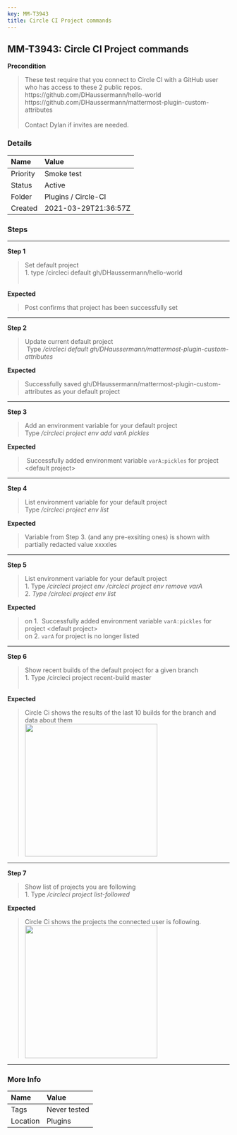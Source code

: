 ```yaml
---
key: MM-T3943
title: Circle CI Project commands
---
```


## MM-T3943: Circle CI Project commands

**Precondition**

> <article>These test require that you connect to Circle CI with a GitHub user who has access to these 2 public repos.<br>https://github.com/DHaussermann/hello-world<br>https://github.com/DHaussermann/mattermost-plugin-custom-attributes<br><br>Contact Dylan if invites are needed.</article>

### Details

| Name     | Value                |
| :------- | :------------------- |
| Priority | Smoke test           |
| Status   | Active               |
| Folder   | Plugins / Circle-CI  |
| Created  | 2021-03-29T21:36:57Z |

### Steps

<hr/>

**Step 1**

> <article>Set default project<br>1. type /circleci default gh/DHaussermann/hello-world&nbsp;<br><br></article>

**Expected**

> <article>Post confirms that project has been successfully set</article>

<hr/>

**Step 2**

> <article>Update current default project<br>&nbsp;Type <em>/circleci default gh/DHaussermann/mattermost-plugin-custom-attributes</em></article>

**Expected**

> <article>Successfully saved gh/DHaussermann/mattermost-plugin-custom-attributes as your default project</article>

<hr/>

**Step 3**

> <article>Add an environment variable for your default project<br>Type <em>/circleci project env add varA pickles</em></article>

**Expected**

> <article>&nbsp;Successfully added environment variable&nbsp;<code>varA:pickles</code> for project &lt;default project&gt;</article>

<hr/>

**Step 4**

> <article>List environment variable for your default project<br>Type <em>/circleci project env list&nbsp;</em></article>

**Expected**

> <article>Variable from Step 3. (and any pre-exsiting ones) is shown with partially redacted value xxxxles</article>

<hr/>

**Step 5**

> <article>List environment variable for your default project<br>1. Type <em>/circleci project env /circleci project env remove varA</em><br>2<em>.&nbsp;Type <em>/circleci project env list&nbsp;</em></em></article>

**Expected**

> <article>on 1. &nbsp;Successfully added environment variable <code>varA:pickles</code> for project &lt;default project&gt;<br>on 2. <code>varA</code> for project is no longer listed</article>

<hr/>

**Step 6**

> <article>Show recent builds of the default project for a given branch<br>1. Type /circleci project recent-build master<br><br></article>

**Expected**

> <article>Circle Ci shows the results of the last 10 builds for the branch and data about them<br><img src="https://smartbear-tm4j-prod-us-west-2-attachment-rich-text.s3.us-west-2.amazonaws.com/embedded-f3277290f945470c4add5d21ef3dc7ca7b74388fc7152bfb6b99ae58c66a95a8-1617054941484-1617054941484.png" style="width: 300px;" class="fr-fic fr-fil fr-dib"></article>

<hr/>

**Step 7**

> <article>Show list of projects you are following<br>1. Type <em>/circleci project list-followed</em>  </article>

**Expected**

> <article>Circle Ci shows the projects the connected user is following.<br><img src="https://smartbear-tm4j-prod-us-west-2-attachment-rich-text.s3.us-west-2.amazonaws.com/embedded-f3277290f945470c4add5d21ef3dc7ca7b74388fc7152bfb6b99ae58c66a95a8-1617055085962-1617055085962.png" style="width: 300px;" class="fr-fic fr-fil fr-dib"></article>

<hr/>

### More Info

| Name     | Value        |
| :------- | :----------- |
| Tags     | Never tested |
| Location | Plugins      |
